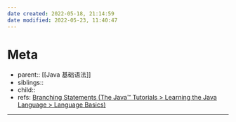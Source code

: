```yaml
---
date created: 2022-05-18, 21:14:59
date modified: 2022-05-23, 11:40:47
---
```


# Meta

- parent:: [[Java 基础语法]]
- siblings::
- child::
- refs: [Branching Statements (The Java™ Tutorials > Learning the Java Language > Language Basics)](https://docs.oracle.com/javase/tutorial/java/nutsandbolts/branch.html)
---
